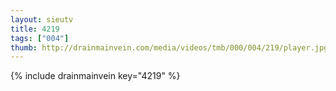 ```yaml
--- 
layout: sieutv
title: 4219
tags: ["004"]
thumb: http://drainmainvein.com/media/videos/tmb/000/004/219/player.jpg
---
```

{% include drainmainvein key="4219" %} 
